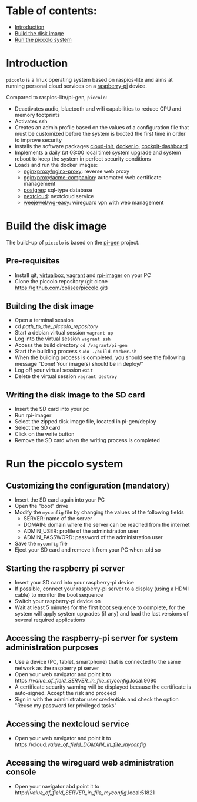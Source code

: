 # Table of contents:
- [Introduction](#introduction)
- [Build the disk image](#build-the-disk-image)
- [Run the piccolo system](#run-the-piccolo-system)

# Introduction
`piccolo` is a linux operating system based on raspios-lite and aims at running personal cloud services on a [raspberry-pi](https://www.raspberrypi.org/) device. 

Compared to raspios-lite/pi-gen, `piccolo`:
- Deactivates audio, bluetooth and wifi capabilities to reduce CPU and memory footprints
- Activates ssh
- Creates an admin profile based on the values of a configuration file that must be customized before the system is booted the first time in order to improve security
- Installs the software packages [cloud-init](https://cloud-init.io), [docker.io](https://www.docker.com/), [cockpit-dashboard](https://cockpit-project.org)
- Implements a daily (at 03:00 local time) system upgrade and system reboot to keep the system in perfect security conditions
- Loads and run the docker images:
  - [nginxproxy/nginx-proxy](https://github.com/nginx-proxy/nginx-proxy): reverse web proxy
  - [nginxproxy/acme-companion](https://github.com/nginx-proxy/acme-companion): automated web certificate management
  - [postgres](https://www.postgresql.org): sql-type database
  - [nextcloud](https://nextcloud.com): nextcloud service
  - [weejewel/wg-easy](https://github.com/WeeJeWel/wg-easy): wireguard vpn with web management 
# Build the disk image 
The build-up of `piccolo` is based on the [pi-gen](https://github.com/RPi-Distro/pi-gen) project.
## Pre-requisites
- Install git, [virtualbox](https://www.virtualbox.org/), [vagrant](https://www.vagrantup.com/) and [rpi-imager](https://www.raspberrypi.com/news/raspberry-pi-imager-imaging-utility) on your PC
- Clone the piccolo repository (git clone https://github.com/colisee/piccolo.git)
## Building the disk image
- Open a terminal session
- cd *path_to_the_piccolo_repository*
- Start a debian virtual session `vagrant up`
- Log into the virtual session `vagrant ssh`
- Access the build directory `cd /vagrant/pi-gen`
- Start the building process `sudo ./build-docker.sh`
- When the building process is completed, you should see the following message "Done! Your image(s) should be in deploy/"
- Log off your virtual session `exit`
- Delete the virtual session `vagrant destroy`
## Writing the disk image to the SD card
- Insert the SD card into your pc
- Run rpi-imager
- Select the zipped disk image file, located in pi-gen/deploy
- Select the SD card 
- Click on the write button
- Remove the SD card when the writing process is completed
# Run the piccolo system
## Customizing the configuration (mandatory)
- Insert the SD card again into your PC
- Open the "boot" drive
- Modify the `myconfig` file by changing the values of the following fields
  - SERVER: name of the server
  - DOMAIN: domain where the server can be reached from the internet
  - ADMIN_USER: profile of the administration user
  - ADMIN_PASSWORD: password of the administration user
- Save the `myconfig` file
- Eject your SD card and remove it from your PC when told so
## Starting the raspberry pi server
- Insert your SD card into your raspberry-pi device
- If possible, connect your raspberry-pi server to a display (using a HDMI cable) to monitor the boot sequence
- Switch your raspberry-pi device on
- Wait at least 5 minutes for the first boot sequence to complete, for the system will apply system upgrades (if any) and load the last versions of several required applications
## Accessing the raspberry-pi server for system administration purposes
- Use a device (PC, tablet, smartphone) that is connected to the same network as the raspberry pi server
- Open your web navigator and point it to https://*value_of_field_SERVER_in_file_myconfig*.local:9090 
- A certificate security warning will be displayed because the certificate is auto-signed. Accept the risk and proceed
- Sign in with the administrator user credentials and check the option "Reuse my password for privileged tasks"
## Accessing the nextcloud service
- Open your web navigator and point it to https://cloud.*value_of_field_DOMAIN_in_file_myconfig*
## Accessing the wireguard web administration console
- Open your navigator abd point it to http://*value_of_field_SERVER_in_file_myconfig*.local:51821
